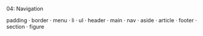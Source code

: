 04: Navigation

 padding · border · menu · li · ul · header · main · nav · aside · article · footer · section · figure 